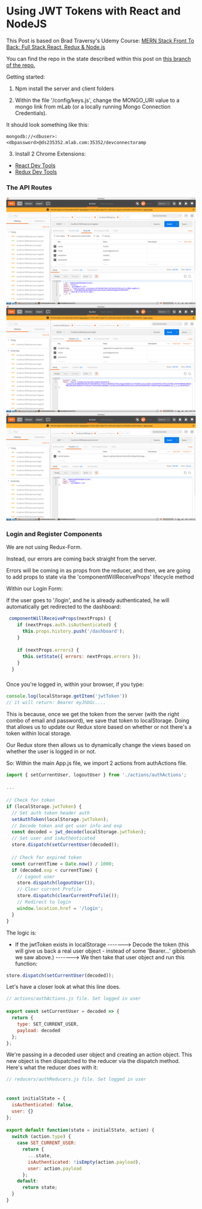 
<h1>Using JWT Tokens with React and NodeJS</h1>

This Post is based on Brad Traversy's Udemy Course: <a href="https://www.udemy.com/mern-stack-front-to-back/">MERN Stack Front To Back: Full Stack React, Redux & Node.js</a>

You can find the repo in the state described within this post on <a href="https://github.com/bradtraversy/devconnector/tree/c206c0659642dc396df0c47ea0475e29535e5f91">this branch of the repo.</a>

Getting started: 

1) Npm install the server and client folders

2) Within the file '/config/keys.js', change the MONGO_URI value to a mongo link from mLab (or a locally running Mongo Connection Credentials). 

It should look something like this:

```
mongodb://<dbuser>:<dbpassword>@ds235352.mlab.com:35352/devconnectoramp
```

3) Install 2 Chrome Extensions:
- <a href="https://chrome.google.com/webstore/detail/react-developer-tools/fmkadmapgofadopljbjfkapdkoienihi">React Dev Tools</a>
- <a href="https://chrome.google.com/webstore/detail/redux-devtools/lmhkpmbekcpmknklioeibfkpmmfibljd">Redux Dev Tools</a>

<h3>The API Routes</h3>

<img src="img/register.png">
<img src="img/login.png">
<img src="img/current.png">



<h3>Login and Register Components</h3>

We are not using Redux-Form.

Instead, our errors are coming back straight from the server.

 Errors will be coming in as props from the reducer,
  and then, we are going to add props to state via the 'componentWillReceiveProps' lifecycle method


Within our Login Form:

If the user goes to '/login', and he is already authenticated,
he will automatically get redirected to the dashboard:

```javascript
 componentWillReceiveProps(nextProps) {
    if (nextProps.auth.isAuthenticated) {
      this.props.history.push('/dashboard');
    }

    if (nextProps.errors) {
      this.setState({ errors: nextProps.errors });
    }
  }
```

<h3></h3>


Once you're logged in, within your browser, if you type:

```javascript
console.log(localStorage.getItem('jwtToken'))
// it will return: Bearer eyJhbGc....
```

This is because, once we get the token from the server (with the right combo of email and password), we save that token to localStorage. Doing that allows us to update our Redux store based on whether or not there's a token within local storage.

Our Redux store then allows us to dynamically change the views based on whether the user is logged in or not.

So: Within the main App.js file, we import 2 actions from authActions file.


```javascript
import { setCurrentUser, logoutUser } from './actions/authActions';

...

// Check for token
if (localStorage.jwtToken) {
  // Set auth token header auth
  setAuthToken(localStorage.jwtToken);
  // Decode token and get user info and exp
  const decoded = jwt_decode(localStorage.jwtToken);
  // Set user and isAuthenticated
  store.dispatch(setCurrentUser(decoded));

  // Check for expired token
  const currentTime = Date.now() / 1000;
  if (decoded.exp < currentTime) {
    // Logout user
    store.dispatch(logoutUser());
    // Clear current Profile
    store.dispatch(clearCurrentProfile());
    // Redirect to login
    window.location.href = '/login';
  }
}

```

The logic is:

- If the jwtToken exists in localStorage
-------> Decode the token (this will give us back a real user object - instead of some 'Bearer...' gibberish we saw above.)
-------> We then take that user object and run this function:

```javascript
store.dispatch(setCurrentUser(decoded));
```

Let's have a closer look at what this line does.

```javascript
// actions/authActions.js file. Set logged in user

export const setCurrentUser = decoded => {
  return {
    type: SET_CURRENT_USER,
    payload: decoded
  };
};

```

We're passing in a decoded user object and creating an action object. This new object is then dispatched to the reducer via the dispatch method. Here's what the reducer does with it:


```javascript
// reducers/authReducers.js file. Set logged in user


const initialState = {
  isAuthenticated: false,
  user: {}
};

export default function(state = initialState, action) {
  switch (action.type) {
    case SET_CURRENT_USER:
      return {
        ...state,
        isAuthenticated: !isEmpty(action.payload),
        user: action.payload
      };
    default:
      return state;
  }
}

```

